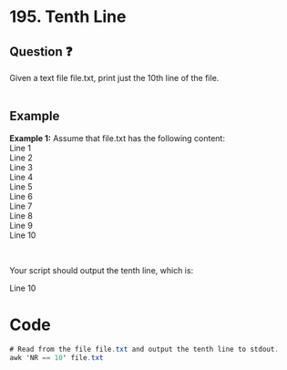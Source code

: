 # 195. Tenth Line
## Question ❓ <br>
Given a text file file.txt, print just the 10th line of the file.
<br><br>

## Example

__Example 1:__
Assume that file.txt has the following content:  
Line 1  
Line 2  
Line 3  
Line 4  
Line 5  
Line 6  
Line 7  
Line 8  
Line 9  
Line 10

<br>

Your script should output the tenth line, which is:

Line 10
<br>





# Code
```C#
# Read from the file file.txt and output the tenth line to stdout.
awk 'NR == 10' file.txt
```
